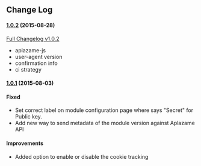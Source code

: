 ## Change Log

#### [1.0.2](https://github.com/aplazame/prestashop/tree/v1.0.1) (2015-08-28)

[Full Changelog v1.0.2](https://github.com/aplazame/prestashop/compare/v1.0.1...v1.0.2)

* aplazame-js
* user-agent version
* confirmation info
* ci strategy


#### [1.0.1](https://github.com/aplazame/prestashop/tree/v1.0.1) (2015-08-03)

#### Fixed

* Set correct label on module configuration page where says "Secret" for Public key.
* Add new way to send metadata of the module version against Aplazame API

#### Improvements
* Added option to enable or disable the cookie tracking
